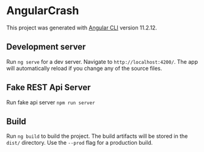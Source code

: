 # AngularCrash

This project was generated with [Angular CLI](https://github.com/angular/angular-cli) version 11.2.12.

## Development server

Run `ng serve` for a dev server. Navigate to `http://localhost:4200/`. The app will automatically reload if you change any of the source files.

## Fake REST Api Server

Run fake api server `npm run server`

## Build

Run `ng build` to build the project. The build artifacts will be stored in the `dist/` directory. Use the `--prod` flag for a production build.


